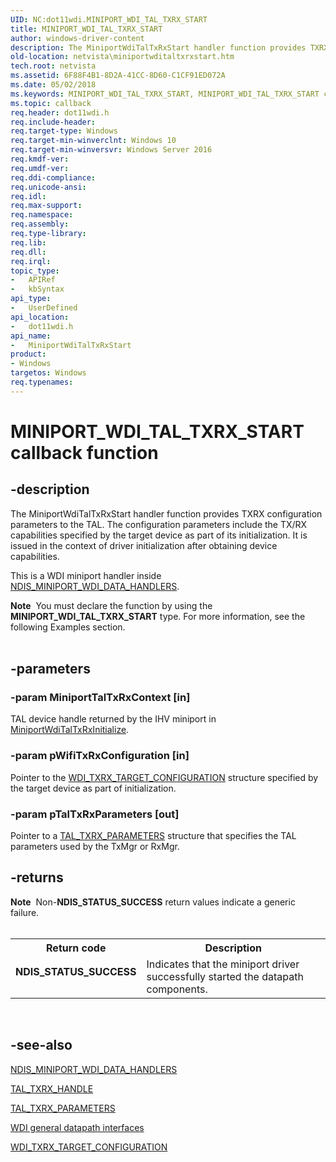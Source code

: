 ```yaml
---
UID: NC:dot11wdi.MINIPORT_WDI_TAL_TXRX_START
title: MINIPORT_WDI_TAL_TXRX_START
author: windows-driver-content
description: The MiniportWdiTalTxRxStart handler function provides TXRX configuration parameters to the TAL.
old-location: netvista\miniportwditaltxrxstart.htm
tech.root: netvista
ms.assetid: 6F88F4B1-8D2A-41CC-8D60-C1CF91ED072A
ms.date: 05/02/2018
ms.keywords: MINIPORT_WDI_TAL_TXRX_START, MINIPORT_WDI_TAL_TXRX_START callback, MiniportWdiTalTxRxStart, MiniportWdiTalTxRxStart callback function [Network Drivers Starting with Windows Vista], dot11wdi/MiniportWdiTalTxRxStart, netvista.miniportwditaltxrxstart
ms.topic: callback
req.header: dot11wdi.h
req.include-header: 
req.target-type: Windows
req.target-min-winverclnt: Windows 10
req.target-min-winversvr: Windows Server 2016
req.kmdf-ver: 
req.umdf-ver: 
req.ddi-compliance: 
req.unicode-ansi: 
req.idl: 
req.max-support: 
req.namespace: 
req.assembly: 
req.type-library: 
req.lib: 
req.dll: 
req.irql: 
topic_type:
-	APIRef
-	kbSyntax
api_type:
-	UserDefined
api_location:
-	dot11wdi.h
api_name:
-	MiniportWdiTalTxRxStart
product:
- Windows
targetos: Windows
req.typenames: 
---
```


# MINIPORT_WDI_TAL_TXRX_START callback function


## -description


The 
  MiniportWdiTalTxRxStart handler function provides TXRX configuration parameters to the TAL.   The configuration parameters include the TX/RX capabilities specified by the target device as part of its initialization. It is issued in the context of driver initialization after obtaining device capabilities.

This is a WDI miniport handler inside <a href="https://msdn.microsoft.com/library/windows/hardware/mt297618">NDIS_MINIPORT_WDI_DATA_HANDLERS</a>.
<div class="alert"><b>Note</b>  You must declare the function by using the <b>MINIPORT_WDI_TAL_TXRX_START</b> type. For more
   information, see the following Examples section.</div><div> </div>

## -parameters




### -param MiniportTalTxRxContext [in]

TAL device handle returned by the IHV miniport in <a href="https://msdn.microsoft.com/C297D681-D43F-4105-9E08-7FF42807E9A0">MiniportWdiTalTxRxInitialize</a>.


### -param pWifiTxRxConfiguration [in]

Pointer to the <a href="https://msdn.microsoft.com/library/windows/hardware/dn898192">WDI_TXRX_TARGET_CONFIGURATION</a> structure specified by the target device as part of initialization.


### -param pTalTxRxParameters [out]

Pointer to a <a href="https://msdn.microsoft.com/library/windows/hardware/dn897669">TAL_TXRX_PARAMETERS</a> structure that specifies the TAL parameters used by the TxMgr or RxMgr.


## -returns



<div class="alert"><b>Note</b>  Non-<b>NDIS_STATUS_SUCCESS</b> return values indicate a generic failure.</div>
<div> </div>
<table>
<tr>
<th>Return code</th>
<th>Description</th>
</tr>
<tr>
<td width="40%">
<dl>
<dt><b>NDIS_STATUS_SUCCESS</b></dt>
</dl>
</td>
<td width="60%">
Indicates that the miniport driver successfully started the datapath components.

</td>
</tr>
</table>
 




## -see-also




<a href="https://msdn.microsoft.com/library/windows/hardware/mt297618">NDIS_MINIPORT_WDI_DATA_HANDLERS</a>



<a href="https://msdn.microsoft.com/library/windows/hardware/mt297625">TAL_TXRX_HANDLE</a>



<a href="https://msdn.microsoft.com/library/windows/hardware/dn897669">TAL_TXRX_PARAMETERS</a>



<a href="https://msdn.microsoft.com/5B40171C-4E5F-4C35-A6E7-1EA5181C02E8">WDI general datapath interfaces</a>



<a href="https://msdn.microsoft.com/library/windows/hardware/dn898192">WDI_TXRX_TARGET_CONFIGURATION</a>
 

 

